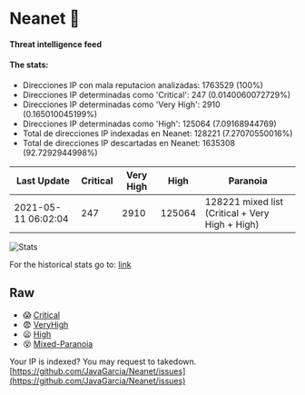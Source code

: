 # Neanet :hocho:
#### Threat intelligence feed
#### The stats:

- Direcciones IP con mala reputacion analizadas: 1763529 (100%)
- Direcciones IP determinadas como 'Critical':  247 (0.0140060072729%)
- Direcciones IP determinadas como 'Very High':  2910 (0.165010045199%)
- Direcciones IP determinadas como 'High':  125064 (7.09168944769)
- Total de direcciones IP indexadas en Neanet:  128221 (7.27070550016%)
- Total de direcciones IP descartadas en Neanet:  1635308 (92.7292944998%)

| Last Update | Critical | Very High | High | Paranoia |
| --- | --- | --- | --- | --- |
| 2021-05-11 06:02:04 | 247 | 2910 | 125064 | 128221 mixed list (Critical + Very High + High)|

![Stats](https://docs.google.com/spreadsheets/d/e/2PACX-1vSnaNMIXVabIpDJjufMlzH7poXnshF3mgd8Is1g9ytUEzVsP5my4Trn8f-xkoLLQ38xpL3HtmUexLo6/pubchart?oid=501124687&format=image)

For the historical stats go to: [link](/stats.csv)
## Raw
- :scream: [Critical](https://raw.githubusercontent.com/JavaGarcia/Neanet/master/blacklists/neanet_critical.txt)
- :fearful: [VeryHigh](https://raw.githubusercontent.com/JavaGarcia/Neanet/master/blacklists/neanet_veryHigh.txtt)
- :frowning: [High](https://raw.githubusercontent.com/JavaGarcia/Neanet/master/blacklists/neanet_high.txt)
- :dizzy_face: [Mixed-Paranoia](https://raw.githubusercontent.com/JavaGarcia/Neanet/master/blacklists/neanet_all.txt)


Your IP is indexed? You may request to takedown. [https://github.com/JavaGarcia/Neanet/issues](https://github.com/JavaGarcia/Neanet/issues)










































































































































































































































































































































































































































































































































































































































































































































































































































































































































































































































































































































































































































































































































































































































































































































































































































































































































































































































































































































































































































































































































































































































































































































































































































































































































































































































































































































































































































































































































































































































































































































































































































































































































































































































































































































































































































































































































































































































































































































































































































































































































































































































































































































































































































































































































































































































































































































































































































































































































































































































































































































































































































































































































































































































































































































































































































































































































































































































































































































































































































































































































































































































































































































































































































































